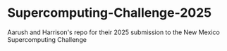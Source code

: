 # Supercomputing-Challenge-2025
Aarush and Harrison's repo for their 2025 submission to the New Mexico Supercomputing Challenge
